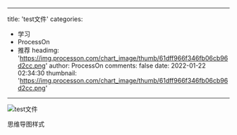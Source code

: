 
---
title: 'test文件'
categories: 
 - 学习
 - ProcessOn
 - 推荐
headimg: 'https://img.processon.com/chart_image/thumb/61dff966f346fb06cb96d2cc.png'
author: ProcessOn
comments: false
date: 2022-01-22 02:34:30
thumbnail: 'https://img.processon.com/chart_image/thumb/61dff966f346fb06cb96d2cc.png'
---

<div>   
<img class="thumb" alt="test文件" src="https://img.processon.com/chart_image/thumb/61dff966f346fb06cb96d2cc.png" referrerpolicy="no-referrer">
<p>思维导图样式</p>  
</div>
            